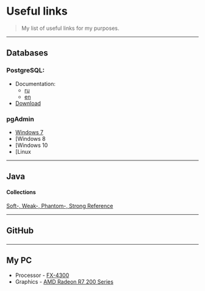 # Useful links
>My list of useful links for my purposes.
***
## Databases
### PostgreSQL:
   - Documentation:
      - [ru](https://postgrespro.ru/docs/postgresql)
      - [en](https://www.postgresql.org/docs/)
   - [Download](https://www.postgresql.org/download/)

### pgAdmin
   * [Windows 7](https://www.postgresql.org/ftp/pgadmin/pgadmin4/v4.30/windows/)
   * [Windows 8
   * [Windows 10
   * [Linux  
***
## Java

#### Collections
[Soft-, Weak-, Phantom-, Strong Reference](https://habr.com/ru/post/169883/)

***

## GitHub 

###


***
## My PC

- Processor - [FX-4300](https://www.amd.com/ru/products/cpu/fx-4300) </BR>
- Graphics - [AMD Radeon R7 200 Series](https://amd.drivers-download.net/video/amd-radeon-r7-200-series/PCI-VEN-1002-DEV-6610-REV-00)
